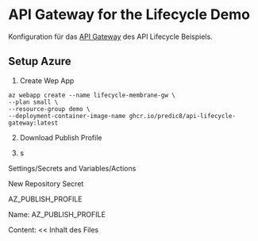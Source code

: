 # API Gateway for the Lifecycle Demo

Konfiguration für das [API Gateway](https://github.com/membrane/service-proxy) des API Lifecycle Beispiels.

## Setup Azure

1. Create Wep App

```
az webapp create --name lifecycle-membrane-gw \
--plan small \
--resource-group demo \
--deployment-container-image-name ghcr.io/predic8/api-lifecycle-gateway:latest
```

2. Download Publish Profile

2. s

Settings/Secrets and Variables/Actions

New Repository Secret

AZ_PUBLISH_PROFILE

Name:
AZ_PUBLISH_PROFILE

Content: << Inhalt des Files